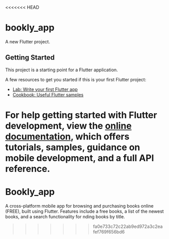<<<<<<< HEAD
# bookly_app

A new Flutter project.

## Getting Started

This project is a starting point for a Flutter application.

A few resources to get you started if this is your first Flutter project:

- [Lab: Write your first Flutter app](https://docs.flutter.dev/get-started/codelab)
- [Cookbook: Useful Flutter samples](https://docs.flutter.dev/cookbook)

For help getting started with Flutter development, view the
[online documentation](https://docs.flutter.dev/), which offers tutorials,
samples, guidance on mobile development, and a full API reference.
=======
# Bookly_app
 A cross-platform mobile app for browsing and purchasing books online (FREE), built using Flutter. Features include  a free books, a list of the newest books, and a search functionality for nding books by title. 
>>>>>>> fa0e733c72c22ab9ed972a3c2eafef769f656bd6
